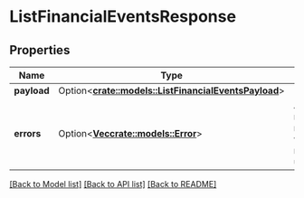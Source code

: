 # ListFinancialEventsResponse

## Properties

Name | Type | Description | Notes
------------ | ------------- | ------------- | -------------
**payload** | Option<[**crate::models::ListFinancialEventsPayload**](ListFinancialEventsPayload.md)> |  | [optional]
**errors** | Option<[**Vec<crate::models::Error>**](Error.md)> | A list of error responses returned when a request is unsuccessful. | [optional]

[[Back to Model list]](../README.md#documentation-for-models) [[Back to API list]](../README.md#documentation-for-api-endpoints) [[Back to README]](../README.md)


